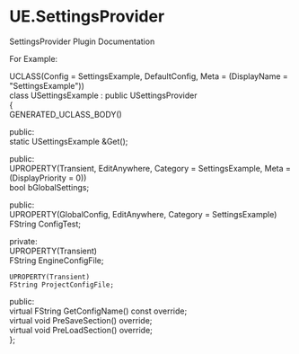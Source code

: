 # UE.SettingsProvider
SettingsProvider Plugin Documentation


For Example:  
  
UCLASS(Config = SettingsExample, DefaultConfig, Meta = (DisplayName = "SettingsExample"))  
class USettingsExample : public USettingsProvider  
{  
	GENERATED_UCLASS_BODY()  
	  
public:  
	static USettingsExample &Get();  
  
public:  
	UPROPERTY(Transient, EditAnywhere, Category = SettingsExample, Meta = (DisplayPriority = 0))  
	bool bGlobalSettings;  
  
public:  
	UPROPERTY(GlobalConfig, EditAnywhere, Category = SettingsExample)  
	FString ConfigTest;  
  
private:  
	UPROPERTY(Transient)  
	FString EngineConfigFile;  
  
	UPROPERTY(Transient)  
	FString ProjectConfigFile;  
  
public:  
	virtual FString GetConfigName() const override;  
	virtual void PreSaveSection() override;  
	virtual void PreLoadSection() override;  
};  
